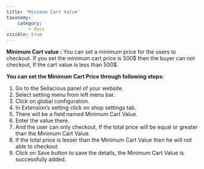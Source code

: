 ```yaml
---
title: 'Minimum Cart Value'
taxonomy:
    category:
        - docs
visible: true
---
```


**Minimum Cart value :**  You can set a minimum price for the users to checkout. If you set the minimum cart price is 500$ then the buyer can not checkout, If the cart value is less than 500$.

**You can set the Minimum Cart Price through following steps:**

1. Go to the Sellacious panel of your website.
2. Select setting menu from left menu bar.
3. Click on global configuration.
4. In Extension’s setting click on shop settings tab.
5. There will be a field named Minimum Cart Value.
6. Enter the value there.
7. And the user can only checkout, If the total price will be equal or greater than the Minimum Cart Value.
8. If the total price is lesser than the Minimum Cart Value then he will not able to checkout.
9. Click on Save button to save the details, the Minimum Cart Value is successfully added.

